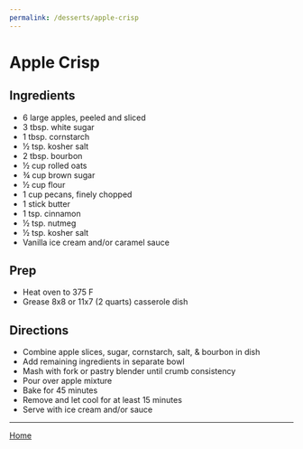 ```yaml
---
permalink: /desserts/apple-crisp
---
```

# Apple Crisp

## Ingredients

- 6 large apples, peeled and sliced
- 3 tbsp. white sugar
- 1 tbsp. cornstarch
- ½ tsp. kosher salt
- 2 tbsp. bourbon
- ½ cup rolled oats
- ¾ cup brown sugar
- ½ cup flour
- 1 cup pecans, finely chopped
- 1 stick butter
- 1 tsp. cinnamon
- ½ tsp. nutmeg
- ½ tsp. kosher salt
- Vanilla ice cream and/or caramel sauce

## Prep

- Heat oven to 375 F
- Grease 8x8 or 11x7 (2 quarts) casserole dish

## Directions

- Combine apple slices, sugar, cornstarch, salt, & bourbon in dish
- Add remaining ingredients in separate bowl
- Mash with fork or pastry blender until crumb consistency
- Pour over apple mixture
- Bake for 45 minutes
- Remove and let cool for at least 15 minutes
- Serve with ice cream and/or sauce

---

[Home](https://thomasjbarrett82.github.io)
